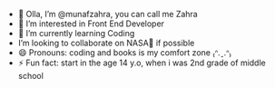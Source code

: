 - 👋 Olla, I’m @munafzahra, you can call me Zahra
- 👀 I’m interested in Front End Developer
- 🌱 I’m currently learning Coding
- I’m looking to collaborate on NASA💞️ if possible
- 😄 Pronouns: coding and books is my comfort zone ₍ᐢ.ˬ.ᐢ₎
- ⚡ Fun fact: start in the age 14 y.o, when i was 2nd grade of middle school

<!---
munafzahra/munafzahra is a ✨ special ✨ repository because its `README.md` (this file) appears on your GitHub profile.
You can click the Preview link to take a look at your changes.
--->

